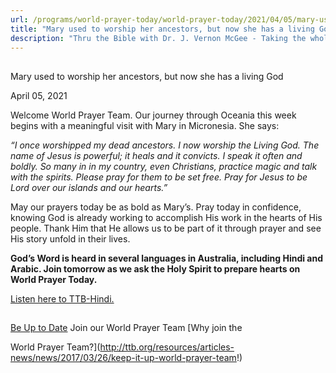 ```yaml
---
url: /programs/world-prayer-today/world-prayer-today/2021/04/05/mary-used-to-worship-her-ancestors-but-now-she-has-a-living-god
title: "Mary used to worship her ancestors, but now she has a living God"
description: "Thru the Bible with Dr. J. Vernon McGee - Taking the whole Word to the whole world"
---
```







## 
 Mary used to worship her ancestors, but now she has a living God


April 05, 2021




Welcome World Prayer Team. Our journey through Oceania this week begins with a meaningful visit with Mary in Micronesia. She says: 

*“I once worshipped my dead ancestors. I now worship the Living God. The name of Jesus is powerful; it heals and it convicts. I speak it often and boldly. So many in in my country, even Christians, practice magic and talk with the spirits. Please pray for them to be set free. Pray for Jesus to be Lord over our islands and our hearts.”*

May our prayers today be as bold as Mary’s. Pray today in confidence, knowing God is already working to accomplish His work in the hearts of His people. Thank Him that He allows us to be part of it through prayer and see His story unfold in their lives.

**God’s Word is heard in several languages in Australia, including Hindi and Arabic. Join tomorrow as we ask the Holy Spirit to prepare hearts on World Prayer Today.**

[Listen here to TTB-Hindi.](https://ttb.twr.org/home/day,0437/language,HIN)







## 




[Be Up to Date](http://feeds.feedburner.com/WorldPrayerToday "World Prayer Today RSS Feed")
Join our World Prayer Team
[Why join the  

World Prayer Team?](http://ttb.org/resources/articles-news/news/2017/03/26/keep-it-up-world-prayer-team!)




